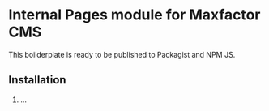 # Internal Pages module for Maxfactor CMS

This boilderplate is ready to be published to Packagist and NPM JS.

## Installation

1. ...
